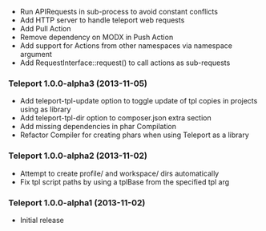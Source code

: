   * Run APIRequests in sub-process to avoid constant conflicts
  * Add HTTP server to handle teleport web requests 
  * Add Pull Action
  * Remove dependency on MODX in Push Action
  * Add support for Actions from other namespaces via namespace argument
  * Add RequestInterface::request() to call actions as sub-requests

### Teleport 1.0.0-alpha3 (2013-11-05)

  * Add teleport-tpl-update option to toggle update of tpl copies in projects using as library
  * Add teleport-tpl-dir option to composer.json extra section
  * Add missing dependencies in phar Compilation
  * Refactor Compiler for creating phars when using Teleport as a library


### Teleport 1.0.0-alpha2 (2013-11-02)

  * Attempt to create profile/ and workspace/ dirs automatically
  * Fix tpl script paths by using a tplBase from the specified tpl arg


### Teleport 1.0.0-alpha1 (2013-11-02)

  * Initial release
